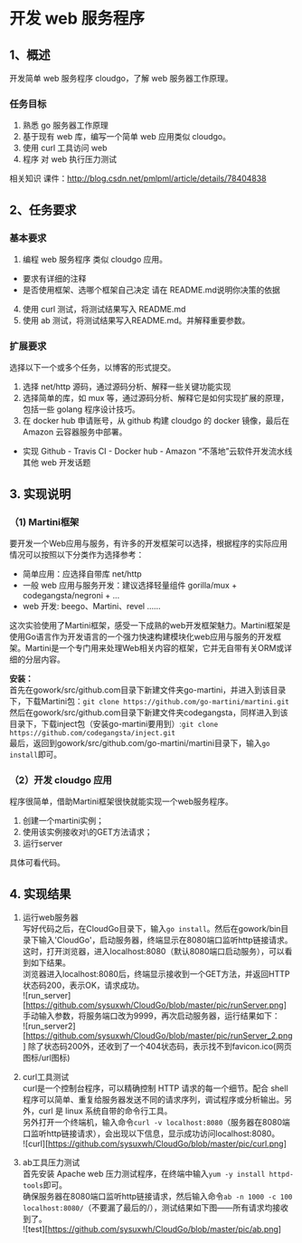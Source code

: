 # 开发 web 服务程序

## 1、概述
开发简单 web 服务程序 cloudgo，了解 web 服务器工作原理。

### 任务目标

 1. 熟悉 go 服务器工作原理 
 2. 基于现有 web 库，编写一个简单 web 应用类似 cloudgo。 
 3. 使用 curl 工具访问 web
 4. 程序 对 web 执行压力测试

相关知识
课件：http://blog.csdn.net/pmlpml/article/details/78404838

## 2、任务要求
### 基本要求

 1. 编程 web 服务程序 类似 cloudgo 应用。 
   * 要求有详细的注释 
   * 是否使用框架、选哪个框架自己决定 请在 README.md说明你决策的依据
 4. 使用 curl 测试，将测试结果写入 README.md 
 5. 使用 ab 测试，将测试结果写入README.md。并解释重要参数。

### 扩展要求

选择以下一个或多个任务，以博客的形式提交。

 1. 选择 net/http 源码，通过源码分析、解释一些关键功能实现
 2. 选择简单的库，如 mux 等，通过源码分析、解释它是如何实现扩展的原理，包括一些 golang 程序设计技巧。 
 3. 在 docker hub 申请账号，从 github 构建 cloudgo 的 docker 镜像，最后在 Amazon 云容器服务中部署。 
  * 实现 Github - Travis CI - Docker hub - Amazon “不落地”云软件开发流水线 其他 web 开发话题

## 3. 实现说明

### （1) Martini框架
要开发一个Web应用与服务，有许多的开发框架可以选择，根据程序的实际应用情况可以按照以下分类作为选择参考：

 - 简单应用：应选择自带库 net/http 
 - 一般 web 应用与服务开发：建议选择轻量组件 gorilla/mux + codegangsta/negroni + …
 - web 开发: beego、Martini、revel ……

这次实验使用了Martini框架，感受一下成熟的web开发框架魅力。Martini框架是使用Go语言作为开发语言的一个强力快速构建模块化web应用与服务的开发框架。Martini是一个专门用来处理Web相关内容的框架，它并无自带有关ORM或详细的分层内容。  

**安装：**  
首先在gowork/src/github.com目录下新建文件夹go-martini，并进入到该目录下，下载Martini包：`git clone https://github.com/go-martini/martini.git`  
然后在gowork/src/github.com目录下新建文件夹codegangsta，同样进入到该目录下，下载inject包（安装go-martini要用到）:`git clone https://github.com/codegangsta/inject.git`  
最后，返回到gowork/src/github.com/go-martini/martini目录下，输入`go install`即可。  

### （2）开发 cloudgo 应用
程序很简单，借助Martini框架很快就能实现一个web服务程序。

1. 创建一个martini实例；
2. 使用该实例接收对\的GET方法请求；
3. 运行server

具体可看代码。  

## 4. 实现结果  
1. 运行web服务器  
写好代码之后，在CloudGo目录下，输入`go install`。然后在gowork/bin目录下输入'CloudGo'，启动服务器，终端显示在8080端口监听http链接请求。这时，打开浏览器，进入localhost:8080（默认8080端口启动服务），可以看到如下结果。  
浏览器进入localhost:8080后，终端显示接收到一个GET方法，并返回HTTP状态码200，表示OK，请求成功。  
![run_server][https://github.com/sysuxwh/CloudGo/blob/master/pic/runServer.png]
手动输入参数，将服务端口改为9999，再次启动服务器，运行结果如下：  
![run_server2][https://github.com/sysuxwh/CloudGo/blob/master/pic/runServer_2.png]
除了状态码200外，还收到了一个404状态码，表示找不到favicon.ico(网页图标/url图标)

2. curl工具测试  
curl是一个控制台程序，可以精确控制 HTTP 请求的每一个细节。配合 shell 程序可以简单、重复给服务器发送不同的请求序列，调试程序或分析输出。另外，curl 是 linux 系统自带的命令行工具。  
另外打开一个终端机，输入命令`curl -v localhost:8080`（服务器在8080端口监听http链接请求），会出现以下信息，显示成功访问localhost:8080。  
![curl][https://github.com/sysuxwh/CloudGo/blob/master/pic/curl.png]

3. ab工具压力测试  
首先安装 Apache web 压力测试程序，在终端中输入`yum -y install httpd-tools`即可。  
确保服务器在8080端口监听http链接请求，然后输入命令`ab -n 1000 -c 100 localhost:8080/`（不要漏了最后的/），测试结果如下图——所有请求均接收到了。  
![test][https://github.com/sysuxwh/CloudGo/blob/master/pic/ab.png]
